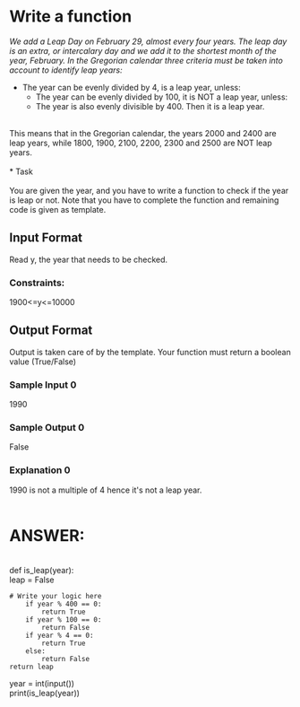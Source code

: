 # Write a function
_We add a Leap Day on February 29, almost every four years. The leap day is an extra, or intercalary day and we add it to the shortest month of the year, February. In the Gregorian calendar three criteria must be taken into account to identify leap years:_ <br />

- The year can be evenly divided by 4, is a leap year, unless: <br />
  - The year can be evenly divided by 100, it is NOT a leap year, unless:
  - The year is also evenly divisible by 400. Then it is a leap year.<br />
<br />
This means that in the Gregorian calendar, the years 2000 and 2400 are leap years, while 1800, 1900,
2100, 2200, 2300 and 2500 are NOT leap years. <br />
<br />
* Task <br />
<br />
You are given the year, and you have to write a function to check if the year is leap or not.
Note that you have to complete the function and remaining code is given as template.

## Input Format<br />
Read y, the year that needs to be checked.<br />
### Constraints: <br /> 
1900<=y<=10000<br />
## Output Format<br />
Output is taken care of by the template. Your function must return a boolean value (True/False)<br />
### Sample Input 0<br />
1990<br />
### Sample Output 0<br />
False<br />
### Explanation 0<br />
1990 is not a multiple of 4 hence it's not a leap year.<br />
<br />

# ANSWER: <br />
<br />
def is_leap(year):<br />
    leap = False
    
    # Write your logic here
        if year % 400 == 0:
            return True
        if year % 100 == 0:
            return False
        if year % 4 == 0:
            return True
        else:
            return False
    return leap

year = int(input()) <br />
print(is_leap(year))
